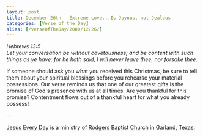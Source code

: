```yaml
---
layout: post
title: December 26th - Extreme Love...Is Joyous, not Jealous
categories: [Verse of the Day]
alias: [/VerseOfTheDay/2009/12/26/]
---
```


_Hebrews 13:5  
Let your conversation be without covetousness; and be content with
such things as ye have: for he hath said, I will never leave thee,
nor forsake thee._

If someone should ask you what you received this Christmas, be sure
to tell them about your spiritual blessings before you rehearse your
material possessions. Our verse reminds us that one of our greatest
gifts is the promise of God's presence with us at all times. Are you
thankful for this promise? Contentment flows out of a thankful heart
for what you already possess!

 --

<a href=http://jesuseveryday.net>Jesus Every Day</a> is a ministry of <a href=http://rodgersbaptist.net>Rodgers Baptist Church</a> in Garland, Texas.
